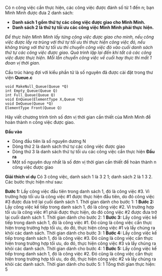 Có n công việc cần thực hiện, các công việc được đánh số từ 1 đến n; bạn Minh Minh được đưa 2 danh sách:

- **Danh sách 1 gồm thứ tự các công việc được giao cho Minh Minh.**
- **Danh sách 2 là thứ tự tối ưu các công việc Minh Minh phải thực hiện.**

_Để thực hiện Minh Minh lấy từng công việc được giao cho mình, 
nếu công việc được lấy ra trùng với thứ tự tối ưu thì thực hiện công việc đó, 
nếu không trùng với thứ tự tối ưu thì chuyển công việc đó vào cuối danh sách thứ tự các công việc được giao. 
Quá trình lặp lại đến khi tất cả các công việc được thực hiện. 
Mỗi lần chuyển công việc về cuối hay thực thi mất 1 đoan vị thời gian._

Cấu trúc hàng đợi với kiểu phần tử là số nguyên đã được cài đặt trong thư viện **Queue.c**

```
void MakeNull_Queue(Queue *Q)
int Empty_Queue(Queue Q)
int Full_Queue(Queue Q)
void EnQueue(ElementType X,Queue *Q)
void DeQueue(Queue *Q)
ElementType Front(Queue Q)
```

Hãy viết chương trình tính số đơn vị thời gian cần thiết của Minh Minh để hoàn thành n công việc được giao.

**Đầu vào**

- Dòng đầu tiên là số nguyên dương N
- Dòng thứ 2 là danh sách thứ tự các công việc được giao
- Dòng thứ 3 là danh sách thứ tự tối ưu các công việc cần thực hiện
**Đầu ra**
- Một số nguyên duy nhất là số đơn vị thời gian cần thiết để hoàn thành n công việc được giao 

**Giải thích ví dụ**
Có 3 công việc, danh sách 1 là 3 2 1; danh sách 2 là 1 3 2. Các bước thực hiện như sau:

**Bước 1:** Lấy công việc đầu tiên trong danh sách 1, đó là công việc #3. Vì trường hợp tối ưu là công việc #1 được thực hiện đầu tiên, do đó công việc #3 được đưa trở lại cuối danh sách 1. Thời gian dành cho bước 1: 1
**Bước 2:** Lấy công việc kế tiếp trong danh sách 1, đó là công việc #2. Vì trường hợp tối ưu là công việc #1 phải được thực hiện, do đó công việc #2 được đưa trở lại cuối danh sách 1. Thời gian dành cho bước 2: 1
**Bước 3:** Lấy công việc kế tiếp trong danh sách 1, đó là công việc #1. Đó cũng là công việc cần thực hiện trong trường hợp tối ưu, do đó, thực hiện công việc #1 và lấy chúng ra khỏi các danh sách. Thời gian dành cho bước 3: 1
**Bước 4:** Lấy công việc kế tiếp trong danh sách 1, đó là công việc #3. Đó cũng là công việc cần thực hiện trong trường hợp tối ưu, do đó, thực hiện công việc #3 và lấy chúng ra khỏi các danh sách. Thời gian dành cho bước 4: 1
**Bước 5:** Lấy công việc kế tiếp trong danh sách 1, đó là công việc #2. Đó cũng là công việc cần thực hiện trong trường hợp tối ưu, do đó, thực hiện công việc #2 và lấy chúng ra khỏi các danh sách. Thời gian dành cho bước 5: 1
Tổng thời gian thực hiện: 5
